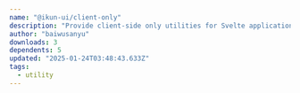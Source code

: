 ```yaml
---
name: "@ikun-ui/client-only"
description: "Provide client-side only utilities for Svelte applications."
author: "baiwusanyu"
downloads: 3
dependents: 5
updated: "2025-01-24T03:48:43.633Z"
tags: 
  - utility
---
```

